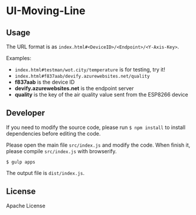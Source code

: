 # UI-Moving-Line

## Usage

The URL format is as ```index.html#<DeviceID>/<Endpoint>/<Y-Axis-Key>```.

Examples:

* ```index.html#testman/wot.city/temperature``` is for testing, try it!
* ```index.html#f837aab/devify.azurewebsites.net/quality```
 * **f837aab** is the device ID
 * **devify.azurewebsites.net** is the endpoint server
 * **quality** is the key of the air quality value sent from the ESP8266 device

## Developer

If you need to modify the source code, please run ```$ npm install``` to install dependencies before editing the code.

Please open the main file ```src/index.js``` and modify the code. When finish it, please compile ```src/index.js``` with browserify.

```
$ gulp apps
```

The output file is ```dist/index.js```.

## License

Apache License
